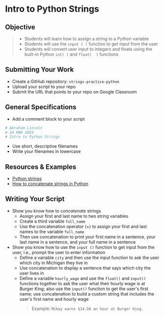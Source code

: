 # Intro to Python Strings

## Objective

> - Students will learn how to assign a string to a Python variable
> - Students will use the `input ( )` function to get input from the user
> - Students will convert user input to integers and floats using the built-in Python `int( )` and `float(  )` functions

## Submitting Your Work
- Create a GitHub repository: `strings-practice-python`
- Upload your script to your repo
- Submit the URL that points to your repo on Google Classroom

## General Specifications

- Add a comment block to your script
```python
# Abraham Lincoln
# 24 MAR 20XX
# Intro to Python Strings
```
- Use short, descriptive filenames
- Write your filenames in lowercase

## Resources & Examples

- [Python strings](https://www.w3schools.com/python/python_strings.asp)
- [How to concatenate strings in Python](https://www.w3schools.com/python/python_strings_concatenate.asp)

## Writing Your Script

- Show you know how to *concatenate* strings
    - Assign your first and last name to two string variables
    - Create a third variable `full_name`
    - Use the concatenation operator (+) to assign your first and last names to the variable `full_name`
    - Then use concatenation to print your first name in a sentence, your last name in a sentence, and your full name in a sentence
- Show you know how to use the `input ()` function to get input from the user, i.e., prompt the user to enter information
    - Define a variable `city` and then use the input function to ask the user which city in Michigan they live in
    - Use concatenation to display a sentence that says which city the user lives in
    - Define a variable `hourly_wage` and use the `float()` and `input()` functions together to ask the user what their hourly wage is at Burger King; also use the `input()` function to get the user's first name; use concatenation to build a custom string that includes the user's first name and hourly wage
      > Example: `Mikey earns $14.50 an hour at Burger King.`
